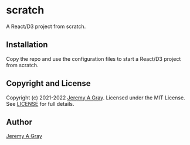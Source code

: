 # scratch

A React/D3 project from scratch.

## Installation

Copy the repo and use the configuration files to start a React/D3
project from scratch.

## Copyright and License

Copyright (c) 2021-2022 [Jeremy A Gray](mailto:gray@flyquackswim.com).
Licensed under the MIT License.  See [LICENSE](LICENSE.md) for full
details.

## Author

[Jeremy A Gray](mailto:gray@flyquackswim.com)
